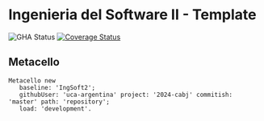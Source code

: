 # Ingenieria del Software II - Template

![GHA Status](https://github.com/uca-argentina/2024-cabj/actions/workflows/GHA.yml/badge.svg)
[![Coverage Status](https://coveralls.io/repos/github/uca-argentina/2024-cabj/badge.svg?branch=master)](https://coveralls.io/github/uca-argentina/2024-cabj?branch=master)

## Metacello

```smalltalk
Metacello new
   baseline: 'IngSoft2';
   githubUser: 'uca-argentina' project: '2024-cabj' commitish: 'master' path: 'repository';
   load: 'development'.
```
